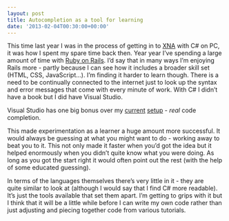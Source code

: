 ```yaml
---
layout: post
title: Autocompletion as a tool for learning
date: '2013-02-04T00:30:00+00:00'
---
```

This time last year I was in the process of getting in to
[XNA](http://en.wikipedia.org/wiki/Microsoft_XNA) with C# on PC, it was how I
spent my spare time back then. Year year I’ve spending a large amount of time
with [Ruby on Rails](http://en.wikipedia.org/wiki/Ruby_on_Rails). I’d say that
in many ways I’m enjoying Rails more - partly because I can see how it includes
a broader skill set (HTML, CSS, JavaScript…). I’m finding it harder to learn
though. There is a need to be continually connected to the internet just to
look up the syntax and error messages that come with every minute of work. With
C# I didn’t have a book but I did have Visual Studio.

Visual Studio has one big bonus over my
[current](/blog/2012/12/18/sublime-service)
[setup](http://macrabbit.com/espresso/) - _real_ code completion.

This made experimentation as a learner a huge amount more successful. It would
always be guessing at what you might want to do - working away to beat you to
it. This not only made it faster when you’d got the idea but it
helped enormously when you didn’t quite know what you were doing. As long as
you got the start right it would often point out the rest (with the help of
some educated guessing).

In terms of the languages themselves there’s very little in it - they are
quite similar to look at (although I would say that I find C# more readable).
It’s just the tools available that set them apart. I’m getting to grips with it
but I think that it will be a little while before I can write my own code
rather than just adjusting and piecing together code from various tutorials.
